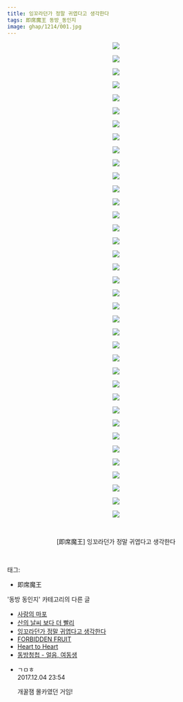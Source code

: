 ```yaml
---
title: 잉꼬라던가 정말 귀엽다고 생각한다
tags: 即席魔王 동방_동인지
image: ghap/1214/001.jpg
---
```

<div class="article">
<p style="text-align: center; clear: none; float: none;"><img src="{{ site.nasurl }}/ghap/1214/001.jpg"/></p>
<p style="text-align: center; clear: none; float: none;"><img src="{{ site.nasurl }}/ghap/1214/002.jpg"/></p>
<p style="text-align: center; clear: none; float: none;"><img src="{{ site.nasurl }}/ghap/1214/003.jpg"/></p>
<p style="text-align: center; clear: none; float: none;"><img src="{{ site.nasurl }}/ghap/1214/004.jpg"/></p>
<p style="text-align: center; clear: none; float: none;"><img src="{{ site.nasurl }}/ghap/1214/005.jpg"/></p>
<p style="text-align: center; clear: none; float: none;"><img src="{{ site.nasurl }}/ghap/1214/006.jpg"/></p>
<p style="text-align: center; clear: none; float: none;"><img src="{{ site.nasurl }}/ghap/1214/007.jpg"/></p>
<p style="text-align: center; clear: none; float: none;"><img src="{{ site.nasurl }}/ghap/1214/008.jpg"/></p>
<p style="text-align: center; clear: none; float: none;"><img src="{{ site.nasurl }}/ghap/1214/009.jpg"/></p>
<p style="text-align: center; clear: none; float: none;"><img src="{{ site.nasurl }}/ghap/1214/010.jpg"/></p>
<p style="text-align: center; clear: none; float: none;"><img src="{{ site.nasurl }}/ghap/1214/011.jpg"/></p>
<p style="text-align: center; clear: none; float: none;"><img src="{{ site.nasurl }}/ghap/1214/012.jpg"/></p>
<p style="text-align: center; clear: none; float: none;"><img src="{{ site.nasurl }}/ghap/1214/013.jpg"/></p>
<p style="text-align: center; clear: none; float: none;"><img src="{{ site.nasurl }}/ghap/1214/014.jpg"/></p>
<p style="text-align: center; clear: none; float: none;"><img src="{{ site.nasurl }}/ghap/1214/015.jpg"/></p>
<p style="text-align: center; clear: none; float: none;"><img src="{{ site.nasurl }}/ghap/1214/016.jpg"/></p>
<p style="text-align: center; clear: none; float: none;"><img src="{{ site.nasurl }}/ghap/1214/017.jpg"/></p>
<p style="text-align: center; clear: none; float: none;"><img src="{{ site.nasurl }}/ghap/1214/018.jpg"/></p>
<p style="text-align: center; clear: none; float: none;"><img src="{{ site.nasurl }}/ghap/1214/019.jpg"/></p>
<p style="text-align: center; clear: none; float: none;"><img src="{{ site.nasurl }}/ghap/1214/020.jpg"/></p>
<p style="text-align: center; clear: none; float: none;"><img src="{{ site.nasurl }}/ghap/1214/021.jpg"/></p>
<p style="text-align: center; clear: none; float: none;"><img src="{{ site.nasurl }}/ghap/1214/022.jpg"/></p>
<p style="text-align: center; clear: none; float: none;"><img src="{{ site.nasurl }}/ghap/1214/023.jpg"/></p>
<p style="text-align: center; clear: none; float: none;"><img src="{{ site.nasurl }}/ghap/1214/024.jpg"/></p>
<p style="text-align: center; clear: none; float: none;"><img src="{{ site.nasurl }}/ghap/1214/025.jpg"/></p>
<p style="text-align: center; clear: none; float: none;"><img src="{{ site.nasurl }}/ghap/1214/026.jpg"/></p>
<p style="text-align: center; clear: none; float: none;"><img src="{{ site.nasurl }}/ghap/1214/027.jpg"/></p>
<p style="text-align: center; clear: none; float: none;"><img src="{{ site.nasurl }}/ghap/1214/028.jpg"/></p>
<p style="text-align: center; clear: none; float: none;"><img src="{{ site.nasurl }}/ghap/1214/029.jpg"/></p>
<p style="text-align: center; clear: none; float: none;"><img src="{{ site.nasurl }}/ghap/1214/030.jpg"/></p>
<p style="text-align: center; clear: none; float: none;"><img src="{{ site.nasurl }}/ghap/1214/031.jpg"/></p>
<p style="text-align: center; clear: none; float: none;"><img src="{{ site.nasurl }}/ghap/1214/032.jpg"/></p>
<p style="text-align: center; clear: none; float: none;"><img src="{{ site.nasurl }}/ghap/1214/033.jpg"/></p>
<p style="text-align: center; clear: none; float: none;"><img src="{{ site.nasurl }}/ghap/1214/034.jpg"/></p>
<p style="text-align: center; clear: none; float: none;"><img src="{{ site.nasurl }}/ghap/1214/035.jpg"/></p>
<p style="text-align: center; clear: none; float: none;"><img src="{{ site.nasurl }}/ghap/1214/036.jpg"/></p>
<p style="text-align: center; clear: none; float: none;"><img src="{{ site.nasurl }}/ghap/1214/037.jpg"/></p>
<p style="text-align: center; clear: none; float: none;"><br/></p>
<p style="text-align: center; clear: none; float: none;">[即席魔王] 잉꼬라던가 정말 귀엽다고 생각한다</p>
<p><br/></p>
</div><div class="tagTrail">
<p>태그: </p>
<ul>
<li>即席魔王</li>
</ul>
</div><div class="another">
<p>'동방 동인지' 카테고리의 다른 글</p>
<ul>
<li><a href="/2016-07-29-ghap_1216">사랑의 마포</a></li>
<li><a href="/2016-07-29-ghap_1215">산의 날씨 보다 더 빨리</a></li>
<li><a href="/2016-07-29-ghap_1214">잉꼬라던가 정말 귀엽다고 생각한다</a></li>
<li><a href="/2016-07-29-ghap_1213">FORBIDDEN FRUIT</a></li>
<li><a href="/2016-07-29-ghap_1212">Heart to Heart</a></li>
<li><a href="/2016-07-29-ghap_1211">동방청첩 - 얼음, 여동생</a></li>
</ul>
</div><div class="cb_module cb_fluid">
<div class="cb_wrt cb_profile">
<div class="comment">
<ul>
<li class="cb_thumb_off" id="comment15144947">
<div class="cb_comment_area">
<div class="cb_info_area">
<div class="cb_section">
<span class="cb_nick_name">ㄱㅁㅎ</span>
</div>
<div class="cb_section">
<span class="cb_date">2017.12.04 23:54 </span>
</div>
</div>
<div class="cb_dsc_comment">
<p class="cb_dsc">
											개꿀잼 몰카였던 거임!
										</p>
</div>
</div></li>
</ul>
</div>
</div><!-- commentList close -->
</div>